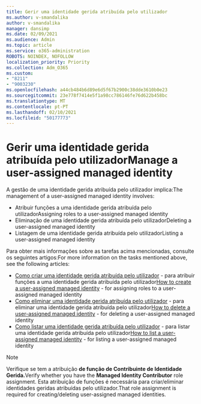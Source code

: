 ```yaml
---
title: Gerir uma identidade gerida atribuída pelo utilizador
ms.author: v-smandalika
author: v-smandalika
manager: dansimp
ms.date: 02/09/2021
ms.audience: Admin
ms.topic: article
ms.service: o365-administration
ROBOTS: NOINDEX, NOFOLLOW
localization_priority: Priority
ms.collection: Adm_O365
ms.custom:
- "8211"
- "9003230"
ms.openlocfilehash: a44cb484b6d89e6d5f67b2900c38dde3610b0e23
ms.sourcegitcommit: 23e778f7414e5f1a98cc786146fe76d622b458bc
ms.translationtype: MT
ms.contentlocale: pt-PT
ms.lasthandoff: 02/10/2021
ms.locfileid: "50177773"
---
```

# <a name="manage-a-user-assigned-managed-identity"></a><span data-ttu-id="c086c-102">Gerir uma identidade gerida atribuída pelo utilizador</span><span class="sxs-lookup"><span data-stu-id="c086c-102">Manage a user-assigned managed identity</span></span>

<span data-ttu-id="c086c-103">A gestão de uma identidade gerida atribuída pelo utilizador implica:</span><span class="sxs-lookup"><span data-stu-id="c086c-103">The management of a user-assigned managed identity involves:</span></span>

- <span data-ttu-id="c086c-104">Atribuir funções a uma identidade gerida atribuída pelo utilizador</span><span class="sxs-lookup"><span data-stu-id="c086c-104">Assigning roles to a user-assigned managed identity</span></span>
- <span data-ttu-id="c086c-105">Eliminação de uma identidade gerida atribuída pelo utilizador</span><span class="sxs-lookup"><span data-stu-id="c086c-105">Deleting a user-assigned managed identity</span></span>
- <span data-ttu-id="c086c-106">Listagem de uma identidade gerida atribuída pelo utilizador</span><span class="sxs-lookup"><span data-stu-id="c086c-106">Listing a user-assigned managed identity</span></span>

<span data-ttu-id="c086c-107">Para obter mais informações sobre as tarefas acima mencionadas, consulte os seguintes artigos:</span><span class="sxs-lookup"><span data-stu-id="c086c-107">For more information on the tasks mentioned above, see the following articles:</span></span>

- <span data-ttu-id="c086c-108">[Como criar uma identidade gerida atribuída pelo utilizador](https://docs.microsoft.com/azure/active-directory/managed-identities-azure-resources/how-to-manage-ua-identity-portal) - para atribuir funções a uma identidade gerida atribuída pelo utilizador</span><span class="sxs-lookup"><span data-stu-id="c086c-108">[How to create a user-assigned managed identity](https://docs.microsoft.com/azure/active-directory/managed-identities-azure-resources/how-to-manage-ua-identity-portal) - for assigning roles to a user-assigned managed identity</span></span>
- <span data-ttu-id="c086c-109">[Como eliminar uma identidade gerida atribuída pelo utilizador](https://docs.microsoft.com/azure/active-directory/managed-identities-azure-resources/how-to-manage-ua-identity-portal) - para eliminar uma identidade gerida atribuída pelo utilizador</span><span class="sxs-lookup"><span data-stu-id="c086c-109">[How to delete a user-assigned managed identity](https://docs.microsoft.com/azure/active-directory/managed-identities-azure-resources/how-to-manage-ua-identity-portal) - for deleting a user-assigned managed identity</span></span>
- <span data-ttu-id="c086c-110">[Como listar uma identidade gerida atribuída pelo utilizador](https://docs.microsoft.com/azure/active-directory/managed-identities-azure-resources/how-to-manage-ua-identity-portal) - para listar uma identidade gerida atribuída pelo utilizador</span><span class="sxs-lookup"><span data-stu-id="c086c-110">[How to list a user-assigned managed identity](https://docs.microsoft.com/azure/active-directory/managed-identities-azure-resources/how-to-manage-ua-identity-portal) - for listing a user-assigned managed identity</span></span>

> [!NOTE]
> <span data-ttu-id="c086c-111">Verifique se tem a atribuição **de função de Contribuinte de Identidade Gerida.**</span><span class="sxs-lookup"><span data-stu-id="c086c-111">Verify whether you have the **Managed Identity Contributor** role assignment.</span></span> <span data-ttu-id="c086c-112">Esta atribuição de funções é necessária para criar/eliminar identidades geridas atribuídas pelo utilizador.</span><span class="sxs-lookup"><span data-stu-id="c086c-112">That role assignment is required for creating/deleting user-assigned managed identities.</span></span>
